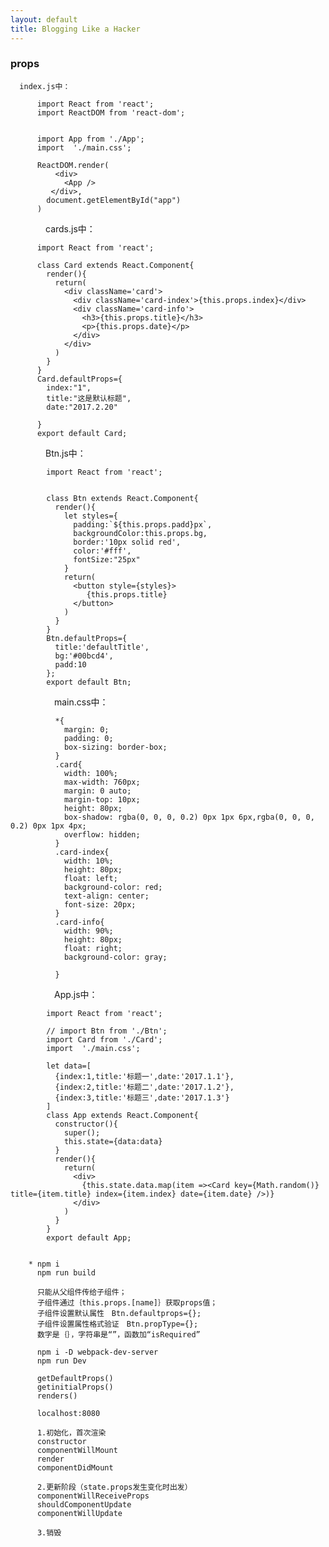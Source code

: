 ```yaml
---
layout: default
title: Blogging Like a Hacker
---
```



###   props


      index.js中：

          import React from 'react';
          import ReactDOM from 'react-dom';


          import App from './App';
          import  './main.css';

          ReactDOM.render(
              <div>
                <App />
             </div>,
            document.getElementById("app")
          )

　　　　cards.js中：

          import React from 'react';

          class Card extends React.Component{
            render(){
              return(
                <div className='card'>
                  <div className='card-index'>{this.props.index}</div>
                  <div className='card-info'>
                    <h3>{this.props.title}</h3>
                    <p>{this.props.date}</p>
                  </div>
                </div>
              )
            }
          }
          Card.defaultProps={
            index:"1",
            title:"这是默认标题",
            date:"2017.2.20"

          }
          export default Card;

　　　　Btn.js中：

            import React from 'react';


            class Btn extends React.Component{
              render(){
                let styles={
                  padding:`${this.props.padd}px`,
                  backgroundColor:this.props.bg,
                  border:'10px solid red',
                  color:'#fff',
                  fontSize:"25px"
                }
                return(
                  <button style={styles}>
                     {this.props.title}
                  </button>
                )
              }
            }
            Btn.defaultProps={
              title:'defaultTitle',
              bg:'#00bcd4',
              padd:10
            };
            export default Btn;

　　　　　main.css中：

              *{
                margin: 0;
                padding: 0;
                box-sizing: border-box;
              }
              .card{
                width: 100%;
                max-width: 760px;
                margin: 0 auto;
                margin-top: 10px;
                height: 80px;
                box-shadow: rgba(0, 0, 0, 0.2) 0px 1px 6px,rgba(0, 0, 0, 0.2) 0px 1px 4px;
                overflow: hidden;
              }
              .card-index{
                width: 10%;
                height: 80px;
                float: left;
                background-color: red;
                text-align: center;
                font-size: 20px;
              }
              .card-info{
                width: 90%;
                height: 80px;
                float: right;
                background-color: gray;

              }

　　　　　App.js中：

            import React from 'react';

            // import Btn from './Btn';
            import Card from './Card';
            import  './main.css';

            let data=[
              {index:1,title:'标题一',date:'2017.1.1'},
              {index:2,title:'标题二',date:'2017.1.2'},
              {index:3,title:'标题三',date:'2017.1.3'}
            ]
            class App extends React.Component{
              constructor(){
                super();
                this.state={data:data}
              }
              render(){
                return(
                  <div>
                    {this.state.data.map(item =><Card key={Math.random()} title={item.title} index={item.index} date={item.date} />)}
                  </div>
                )
              }
            }
            export default App;


        * npm i   
          npm run build

          只能从父组件传给子组件；
          子组件通过｛this.props.[name]｝获取props值；
          子组件设置默认属性　Btn.defaultprops={};
          子组件设置属性格式验证　Btn.propType={};
          数字是｛｝，字符串是“”，函数加“isRequired”

          npm i -D webpack-dev-server
          npm run Dev  

          getDefaultProps()
          getinitialProps()
          renders()

          localhost:8080

          1.初始化，首次渲染
          constructor
          componentWillMount
          render
          componentDidMount

          2.更新阶段（state.props发生变化时出发）
          componentWillReceiveProps
          shouldComponentUpdate
          componentWillUpdate

          3.销毁
